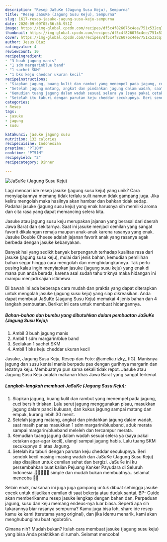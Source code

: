 ```yaml
---
description: "Resep JaSuKe (Jagung Susu Keju), Sempurna"
title: "Resep JaSuKe (Jagung Susu Keju), Sempurna"
slug: 1617-resep-jasuke-jagung-susu-keju-sempurna
date: 2020-09-09T05:56:56.951Z
image: https://img-global.cpcdn.com/recipes/df5c4f826076c4ee/751x532cq70/jasuke-jagung-susu-keju-foto-resep-utama.jpg
thumbnail: https://img-global.cpcdn.com/recipes/df5c4f826076c4ee/751x532cq70/jasuke-jagung-susu-keju-foto-resep-utama.jpg
cover: https://img-global.cpcdn.com/recipes/df5c4f826076c4ee/751x532cq70/jasuke-jagung-susu-keju-foto-resep-utama.jpg
author: Jesus Diaz
ratingvalue: 4
reviewcount: 10
recipeingredient:
- "3 buah jagung manis"
- "1 sdm margarinblue band"
- "1 sachet SKM"
- "1 bks keju cheddar ukuran kecil"
recipeinstructions:
- "Siapkan jagung, buang kulit dan rambut yang menempel pada jagung, cuci bersih tiriskan. Lalu serut jagung menggunakan pisau, masukkan jagung dalam panci kukusan, dan kukus jagung sampai matang dan empuk, kurang lebih 30 menit."
- "Setelah jagung matang, angkat dan pindahkan jagung dalam wadah, saat masih panas masukkan 1 sdm margarin/blueband, aduk merata sampai margarin/blueband meleleh dan tercampur merata."
- "Kemudian tuang jagung dalam wadah sesuai selera ya (saya pakai cetakan agar-agar kecil), ulangi sampai jagung habis. Lalu tuang SKM secukupnya di atas Jagung."
- "Setelah itu taburi dengan parutan keju cheddar secukupnya. Beri sendok kecil masing-masing wadah dan JaSuKe (Jagung Susu Keju) siap disajikan untuk cemilan sehat dan bergizi. JaSuKe ini ku persembahkan buat kalian Pejuang Kanker Payudara di Seluruh Indonesia..💝💝🤗💐💐 simple dan mudah bukan membuatnya.. selamat mencoba 🙏🤗"
categories:
- Resep
tags:
- jasuke
- jagung
- susu

katakunci: jasuke jagung susu 
nutrition: 132 calories
recipecuisine: Indonesian
preptime: "PT10M"
cooktime: "PT51M"
recipeyield: "2"
recipecategory: Dinner

---
```



![JaSuKe (Jagung Susu Keju)](https://img-global.cpcdn.com/recipes/df5c4f826076c4ee/751x532cq70/jasuke-jagung-susu-keju-foto-resep-utama.jpg)

Lagi mencari ide resep jasuke (jagung susu keju) yang unik? Cara menyiapkannya memang tidak terlalu sulit namun tidak gampang juga. Jika keliru mengolah maka hasilnya akan hambar dan bahkan tidak sedap. Padahal jasuke (jagung susu keju) yang enak harusnya sih memiliki aroma dan cita rasa yang dapat memancing selera kita.

Jasuke atau jagung susu keju merupakan jajanan yang berasal dari daerah Jawa Barat dan sekitarnya. Saat ini jasuke menjadi cemilan yang sangat favorit dikalangan remaja maupun anak-anak karena rasanya yang enak. Jasuke Double Cheese adalah jajanan favorit anak yang rasanya agak berbeda dengan jasuke kebanyakan.

Banyak hal yang sedikit banyak berpengaruh terhadap kualitas rasa dari jasuke (jagung susu keju), mulai dari jenis bahan, kemudian pemilihan bahan segar hingga cara mengolah dan menghidangkannya. Tak perlu pusing kalau ingin menyiapkan jasuke (jagung susu keju) yang enak di mana pun anda berada, karena asal sudah tahu triknya maka hidangan ini mampu menjadi sajian istimewa.


Di bawah ini ada beberapa cara mudah dan praktis yang dapat diterapkan untuk mengolah jasuke (jagung susu keju) yang siap dikreasikan. Anda dapat membuat JaSuKe (Jagung Susu Keju) memakai 4 jenis bahan dan 4 langkah pembuatan. Berikut ini cara untuk membuat hidangannya.

<!--inarticleads1-->

##### Bahan-bahan dan bumbu yang dibutuhkan dalam pembuatan JaSuKe (Jagung Susu Keju):

1. Ambil 3 buah jagung manis
1. Ambil 1 sdm margarin/blue band
1. Sediakan 1 sachet SKM
1. Ambil 1 bks keju cheddar ukuran kecil


Jasuke, Jagung Susu Keju, Resep dan Foto: @amelia.rizky_ (IG). Manisnya jagung dan susu kental manis berpadu pas dengan gurihnya margarin dan lezatnya keju. Membuatnya pun sama sekali tidak repot. Jasuke atau Jagung Susu Keju adalah makanan khas Jawa Barat yang sangat terkenal. 

<!--inarticleads2-->

##### Langkah-langkah membuat JaSuKe (Jagung Susu Keju):

1. Siapkan jagung, buang kulit dan rambut yang menempel pada jagung, cuci bersih tiriskan. Lalu serut jagung menggunakan pisau, masukkan jagung dalam panci kukusan, dan kukus jagung sampai matang dan empuk, kurang lebih 30 menit.
1. Setelah jagung matang, angkat dan pindahkan jagung dalam wadah, saat masih panas masukkan 1 sdm margarin/blueband, aduk merata sampai margarin/blueband meleleh dan tercampur merata.
1. Kemudian tuang jagung dalam wadah sesuai selera ya (saya pakai cetakan agar-agar kecil), ulangi sampai jagung habis. Lalu tuang SKM secukupnya di atas Jagung.
1. Setelah itu taburi dengan parutan keju cheddar secukupnya. Beri sendok kecil masing-masing wadah dan JaSuKe (Jagung Susu Keju) siap disajikan untuk cemilan sehat dan bergizi. JaSuKe ini ku persembahkan buat kalian Pejuang Kanker Payudara di Seluruh Indonesia..💝💝🤗💐💐 simple dan mudah bukan membuatnya.. selamat mencoba 🙏🤗


Selain enak, makanan ini juga juga gampang untuk dibuat sehingga jasuke cocok untuk dijadikan camilan di saat bekerja atau duduk santai. BP- Guide akan memberikanmu resep jasuke lengkap dengan bahan dan. Perpaduan jagung, susu dan keju memang endeus-nya luar biasa. Seperti apa sih takarannya biar rasanya sempurna? Kamu juga bisa loh, share ide resep kamu ke kami (terutama yang original), dan jika idemu menarik, kami akan menghubungimu buat ngobrolin. 

Gimana nih? Mudah bukan? Itulah cara membuat jasuke (jagung susu keju) yang bisa Anda praktikkan di rumah. Selamat mencoba!
